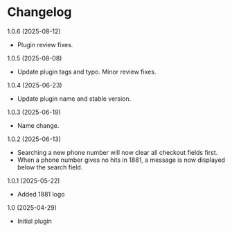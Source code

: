Changelog
=========

1.0.6 (2025-08-12)
* Plugin review fixes.

1.0.5 (2025-08-08)
* Update plugin tags and typo. Minor review fixes.

1.0.4 (2025-06-23)
* Update plugin name and stable version.

1.0.3 (2025-06-19)
* Name change.

1.0.2 (2025-06-13)
* Searching a new phone number will now clear all checkout fields first.
* When a phone number gives no hits in 1881, a message is now displayed below the search field.

1.0.1 (2025-05-22)
* Added 1881 logo

1.0 (2025-04-29)
* Initial plugin
